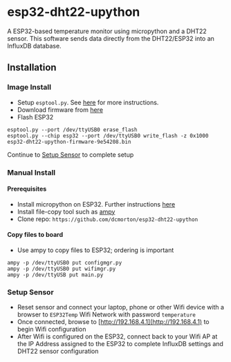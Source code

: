 # esp32-dht22-upython
A ESP32-based temperature monitor using micropython and a DHT22 sensor. This software sends data directly from the DHT22/ESP32 into an InfluxDB database.

## Installation

### Image Install
- Setup `esptool.py`. See [here](http://docs.micropython.org/en/latest/esp32/tutorial/intro.html#deploying-the-firmware) for more instructions.
- Download firmware from [here](https://esp32-dht22-upython-firmware.s3.amazonaws.com/esp32-dht22-upython-firmware-9e54208.bin)
- Flash ESP32
```
esptool.py --port /dev/ttyUSB0 erase_flash
esptool.py --chip esp32 --port /dev/ttyUSB0 write_flash -z 0x1000 esp32-dht22-upython-firmware-9e54208.bin
```

Continue to [Setup Sensor](#setup-sensor) to complete setup

### Manual Install
#### Prerequisites
- Install micropython on ESP32. Further instructions [here](http://docs.micropython.org/en/latest/esp32/tutorial/intro.html)
- Install file-copy tool such as [ampy](https://pypi.org/project/adafruit-ampy/)
- Clone repo: `https://github.com/dcmorton/esp32-dht22-upython`

#### Copy files to board
- Use ampy to copy files to ESP32; ordering is important
```
ampy -p /dev/ttyUSB0 put configmgr.py
ampy -p /dev/ttyUSB0 put wifimgr.py
ampy -p /dev/ttyUSB put main.py
```

### Setup Sensor
- Reset sensor and connect your laptop, phone or other Wifi device with a browser to `ESP32Temp` Wifi Network with password `temperature`
- Once connected, browse to [http://192.168.4.1](http://192.168.4.1) to begin Wifi configuration
- After Wifi is configured on the ESP32, connect back to your Wifi AP at the IP Address assigned to the ESP32 to complete InfluxDB settings and DHT22 sensor configuration

